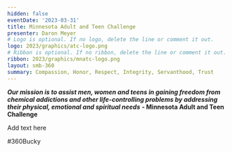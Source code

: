 ```yaml
---
hidden: false
eventDate: '2023-03-31'
title: Minnesota Adult and Teen Challenge
presenter: Daron Meyer
# Logo is optional. If no logo, delete the line or comment it out.
logo: 2023/graphics/atc-logo.png
# Ribbon is optional. If no ribbon, delete the line or comment it out.
ribbon: 2023/graphics/mnatc-logo.png
layout: smb-360
summary: Compassion, Honor, Respect, Integrity, Servanthood, Trust
---
```

***Our mission is to assist men, women and teens in gaining freedom from chemical addictions and other life-controlling problems by addressing their physical, emotional and spiritual needs*** **- Minnesota Adult and Teen Challenge**

Add text here

#360Bucky


